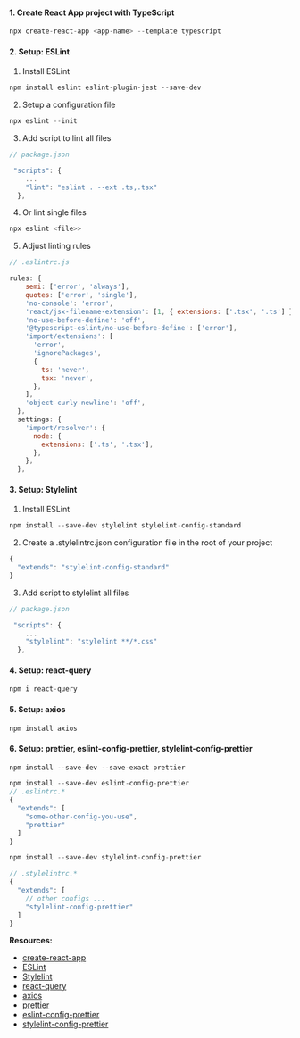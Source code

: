 #### 1. Create React App project with TypeScript
```js
npx create-react-app <app-name> --template typescript
```
#### 2. Setup: ESLint

1. Install ESLint
```js
npm install eslint eslint-plugin-jest --save-dev
```
2. Setup a configuration file
```js
npx eslint --init
```
3. Add script to lint all files
```js
// package.json

 "scripts": {
    ...
    "lint": "eslint . --ext .ts,.tsx"
  },
```
4. Or lint single files
```js
npx eslint <file>>
```
5. Adjust linting rules

```js
// .eslintrc.js

rules: {
    semi: ['error', 'always'],
    quotes: ['error', 'single'],
    'no-console': 'error',
    'react/jsx-filename-extension': [1, { extensions: ['.tsx', '.ts'] }],
    'no-use-before-define': 'off',
    '@typescript-eslint/no-use-before-define': ['error'],
    'import/extensions': [
      'error',
      'ignorePackages',
      {
        ts: 'never',
        tsx: 'never',
      },
    ],
    'object-curly-newline': 'off',
  },
  settings: {
    'import/resolver': {
      node: {
        extensions: ['.ts', '.tsx'],
      },
    },
  },
```

#### 3. Setup: Stylelint
1. Install ESLint

```js
npm install --save-dev stylelint stylelint-config-standard
```

2. Create a .stylelintrc.json configuration file in the root of your project
```js
{
  "extends": "stylelint-config-standard"
}
```

3. Add script to stylelint all files
```js
// package.json

 "scripts": {
    ...
    "stylelint": "stylelint **/*.css"
  },
```

#### 4. Setup: react-query
```js
npm i react-query
```

#### 5. Setup: axios
```js
npm install axios
```

#### 6. Setup: prettier, eslint-config-prettier, stylelint-config-prettier
```js
npm install --save-dev --save-exact prettier

npm install --save-dev eslint-config-prettier
// .eslintrc.*
{
  "extends": [
    "some-other-config-you-use",
    "prettier"
  ]
}

npm install --save-dev stylelint-config-prettier

// .stylelintrc.*
{
  "extends": [
    // other configs ...
    "stylelint-config-prettier"
  ]
}
```


**Resources:**
- [create-react-app](https://create-react-app.dev/docs/adding-typescript)
- [ESLint](https://eslint.org/docs/user-guide/getting-started)
- [Stylelint](https://stylelint.io/user-guide/get-started)
- [react-query](https://react-query.tanstack.com/installation)
- [axios](https://github.com/axios/axios)
- [prettier](https://prettier.io/docs/en/install.html)
- [eslint-config-prettier](https://github.com/prettier/eslint-config-prettier#installation)
- [stylelint-config-prettier](https://github.com/prettier/stylelint-config-prettier)
